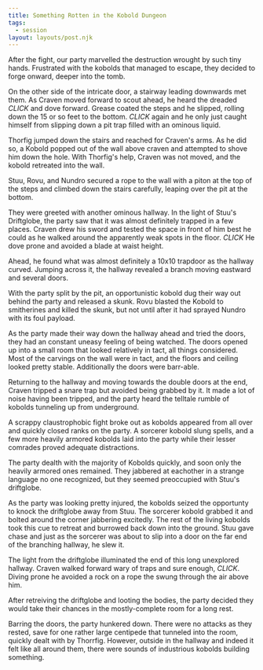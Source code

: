 ```yaml
---
title: Something Rotten in the Kobold Dungeon
tags:
  - session
layout: layouts/post.njk
---
```


After the fight, our party marvelled the destruction wrought by such tiny hands. Frustrated with the kobolds that managed to escape, they decided to forge onward, deeper into the tomb.

On the other side of the intricate door, a stairway leading downwards met them. As Craven moved forward to scout ahead, he heard the dreaded _CLICK_ and dove forward. Grease coated the steps and he slipped, rolling down the 15 or so feet to the bottom. _CLICK_ again and he only just caught himself from slipping down a pit trap filled with an ominous liquid.

Thorfig jumped down the stairs and reached for Craven's arms. As he did so, a Kobold popped out of the wall above craven and attempted to shove him down the hole. With Thorfig's help, Craven was not moved, and the kobold retreated into the wall.

Stuu, Rovu, and Nundro secured a rope to the wall with a piton at the top of the steps and climbed down the stairs carefully, leaping over the pit at the bottom.

They were greeted with another ominous hallway. In the light of Stuu's Driftglobe, the party saw that it was almost definitely trapped in a few places. Craven drew his sword and tested the space in front of him best he could as he walked around the apparently weak spots in the floor. _CLICK_ He dove prone and avoided a blade at waist height.

Ahead, he found what was almost definitely a 10x10 trapdoor as the hallway curved. Jumping across it, the hallway revealed a branch moving eastward and several doors.

With the party split by the pit, an opportunistic kobold dug their way out behind the party and released a skunk. Rovu blasted the Kobold to smitherines and killed the skunk, but not until after it had sprayed Nundro with its foul payload.

As the party made their way down the hallway ahead and tried the doors, they had an constant uneasy feeling of being watched. The doors opened up into a small room that looked relatively in tact, all things considered. Most of the carvings on the wall were in tact, and the floors and ceiling looked pretty stable. Additionally the doors were barr-able.

Returning to the hallway and moving towards the double doors at the end, Craven tripped a snare trap but avoided being grabbed by it. It made a lot of noise having been tripped, and the party heard the telltale rumble of kobolds tunneling up from underground.

A scrappy claustrophobic fight broke out as kobolds appeared from all over and quickly closed ranks on the party. A sorcerer kobold slung spells, and a few more heavily armored kobolds laid into the party while their lesser comrades proved adequate distractions.

The party dealth with the majority of Kobolds quickly, and soon only the heavily armored ones remained. They jabbered at eachother in a strange language no one recognized, but they seemed preoccupied with Stuu's driftglobe.

As the party was looking pretty injured, the kobolds seized the opportunty to knock the driftglobe away from Stuu. The sorcerer kobold grabbed it and bolted around the corner jabbering excitedly. The rest of the living kobolds took this cue to retreat and burrowed back down into the ground. Stuu gave chase and just as the sorcerer was about to slip into a door on the far end of the branching hallway, he slew it.

The light from the driftglobe illuminated the end of this long unexplored hallway. Craven walked forward wary of traps and sure enough, _CLICK_. Diving prone he avoided a rock on a rope the swung through the air above him.

After retreiving the driftglobe and looting the bodies, the party decided they would take their chances in the mostly-complete room for a long rest.

Barring the doors, the party hunkered down. There were no attacks as they rested, save for one rather large centipede that tunneled into the room, quickly dealt with by Thorrfig. However, outside in the hallway and indeed it felt like all around them, there were sounds of industrious kobolds building something.